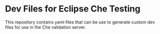 # Dev Files for Eclipse Che Testing
This repository contains yaml files that can be use to generate custom dev files for use in the Che validation server.

